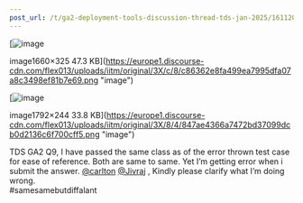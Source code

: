 ```yaml
---
post_url: /t/ga2-deployment-tools-discussion-thread-tds-jan-2025/161120/114
---
```

[![image](https://europe1.discourse-cdn.com/flex013/uploads/iitm/optimized/3X/c/8/c86362e8fa499ea7995dfa07a8c3498ef81b7e69_2_690x135.png)

image1660×325 47.3 KB](https://europe1.discourse-cdn.com/flex013/uploads/iitm/original/3X/c/8/c86362e8fa499ea7995dfa07a8c3498ef81b7e69.png "image")

  

[![image](https://europe1.discourse-cdn.com/flex013/uploads/iitm/optimized/3X/8/4/847ae4366a7472bd37099dcb0d2136c6f700cff5_2_690x93.png)

image1792×244 33.8 KB](https://europe1.discourse-cdn.com/flex013/uploads/iitm/original/3X/8/4/847ae4366a7472bd37099dcb0d2136c6f700cff5.png "image")

TDS GA2 Q9, I have passed the same class as of the error thrown test case for ease of reference. Both are same to same. Yet I’m getting error when i submit the answer. [@carlton](/u/carlton) [@Jivraj](/u/jivraj) , Kindly please clarify what I’m doing wrong.  
#samesamebutdiffalant